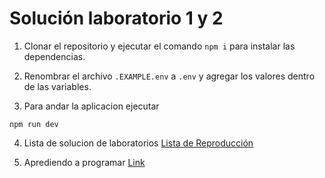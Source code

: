# Solución laboratorio 1 y 2

1. Clonar el repositorio y ejecutar el comando ```npm i``` para instalar las dependencias.

2. Renombrar el archivo ```.EXAMPLE.env``` a ```.env``` y agregar los valores dentro de las variables.

3. Para andar la aplicacion ejecutar
```
npm run dev
```
4. Lista de solucion de laboratorios [Lista de Reproducción](https://www.youtube.com/watch?v=GR4a30ITzwQ&list=PLfwc_gZbuuDIMENFKaVcuHgHDfrV5Wwe4)

5. Aprediendo a programar [Link](https://www.instagram.com/reel/CtcbODopBpM/?igshid=MDQ0YTdkOWViMw%3D%3D)